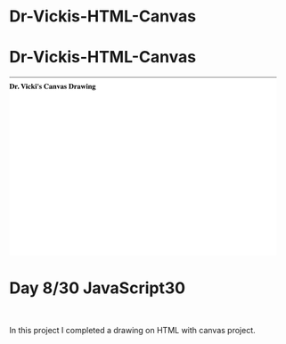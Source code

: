 # Dr-Vickis-HTML-Canvas
# Dr-Vickis-HTML-Canvas
![](https://github.com/DrVicki/Dr-Vickis-HTML-Canvas/blob/main/Dr_Vickis_HTML_Canvas/images/canvas.gif)<br>
<h1>Day 8/30 JavaScript30</h1> <br>
<p> In this project I completed a drawing on HTML with canvas project.</p>
